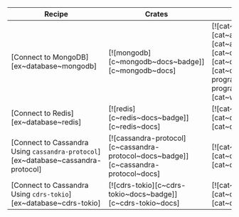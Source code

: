 | Recipe | Crates | Categories |
|--------|--------|------------|
| [Connect to MongoDB][ex~database~mongodb] | [![mongodb][c~mongodb~docs~badge]][c~mongodb~docs] | [![cat~asynchronous][cat~asynchronous~badge]][cat~asynchronous] [![cat~database][cat~database~badge]][cat~database] [![cat~web-programming][cat~web-programming~badge]][cat~web-programming] |
| [Connect to Redis][ex~database~redis] | [![redis][c~redis~docs~badge]][c~redis~docs] | [![cat~database][cat~database~badge]][cat~database] |
| [Connect to Cassandra Using `cassandra-protocol`][ex~database~cassandra-protocol] | [![cassandra-protocol][c~cassandra-protocol~docs~badge]][c~cassandra-protocol~docs] | [![cat~database][cat~database~badge]][cat~database] |
| [Connect to Cassandra Using `cdrs-tokio`][ex~database~cdrs-tokio] | [![cdrs-tokio][c~cdrs-tokio~docs~badge]][c~cdrs-tokio~docs] | [![cat~database][cat~database~badge]][cat~database] |
